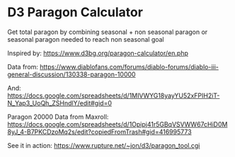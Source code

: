 # D3 Paragon Calculator
Get total paragon by combining seasonal + non seasonal paragon
or seasonal paragon needed to reach non seasonal goal

Inspired by: https://www.d3bg.org/paragon-calculator/en.php

Data from: https://www.diablofans.com/forums/diablo-forums/diablo-iii-general-discussion/130338-paragon-10000

And: https://docs.google.com/spreadsheets/d/1MIVWYG18yayYU52xFPIH2iT-N_Yap3_UoQh_ZSHndlY/edit#gid=0

Paragon 20000 Data from Maxroll: https://docs.google.com/spreadsheets/d/1Opipj41r5GBqVSVWW67cHiD0M8yJ_4-B7PKCDzoMq2s/edit?copiedFromTrash#gid=416995773

See it in action: https://www.rupture.net/~jon/d3/paragon_tool.cgi
